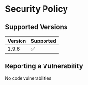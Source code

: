 # Security Policy

## Supported Versions

| Version | Supported          |
| ------- | ------------------ |
| 1.9.6   | :white_check_mark: |

## Reporting a Vulnerability

No code vulnerabilities
